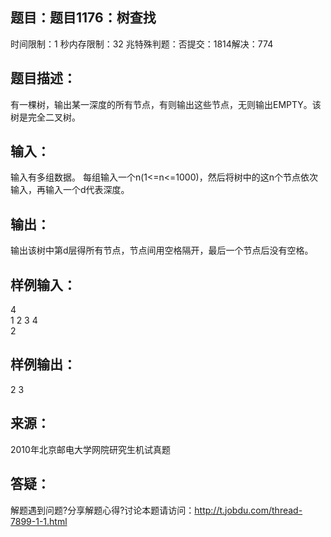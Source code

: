 题目：题目1176：树查找
-----------
时间限制：1 秒内存限制：32 兆特殊判题：否提交：1814解决：774

题目描述：
-----------
有一棵树，输出某一深度的所有节点，有则输出这些节点，无则输出EMPTY。该树是完全二叉树。

输入：
-----------
输入有多组数据。
每组输入一个n(1<=n<=1000)，然后将树中的这n个节点依次输入，再输入一个d代表深度。

输出：
-----------
输出该树中第d层得所有节点，节点间用空格隔开，最后一个节点后没有空格。

样例输入：
-----------
4  
1 2 3 4  
2 

样例输出：
-----------
2 3

来源：
-----------
2010年北京邮电大学网院研究生机试真题

答疑：
-----------
解题遇到问题?分享解题心得?讨论本题请访问：http://t.jobdu.com/thread-7899-1-1.html
